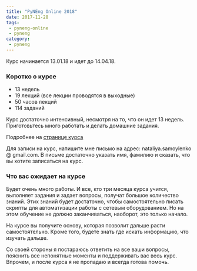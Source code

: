 ```yaml
---
title: "PyNEng Online 2018"
date: 2017-11-28
tags:
 - pyneng-online
 - pyneng
category:
 - pyneng
---
```


Курс начинается 13.01.18 и идет до 14.04.18.

### Коротко о курсе

* 13 недель
* 19 лекций (все лекции проводятся в выходные)
* 50 часов лекций
* 114 заданий

Курс достаточно интенсивный, несмотря на то, что он идет 13 недель.
Приготовьтесь много работать и делать домашние задания.

Подробнее на [странице курса](https://natenka.github.io/pyneng-online/)

Для записи на курс, напишите мне письмо на адрес: nataliya.samoylenko @ gmail.com. В письме достаточно указать имя, фамилию и сказать, что вы хотите записаться на курс.


### Что вас ожидает на курсе

Будет очень много работы. И все, кто три месяца курса учится, выполняет задания и задает вопросы, получат большое количество знаний.
Этих знаний будет достаточно, чтобы самостоятельно писать скрипты для автоматизации работы с сетевым оборудованием.
Но на этом обучение не должно заканчиваться, наоборот, это только начало.

На курсе вы получите основу, которая позволит дальше расти самостоятельно.
Кроме того, будете знать где искать информацию, что изучать дальше.

Со своей стороны я постараюсь ответить на все ваши вопросы, пояснить все непонятные моменты и поддерживать вас весь курс.
Впрочем, и после курса я не пропадаю и всегда готова помочь.


